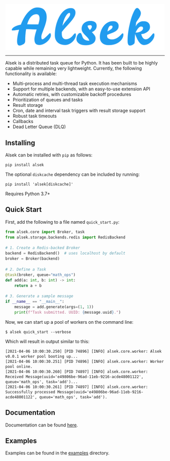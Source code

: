 <div align="center">
  <img src="https://github.com/TariqAHassan/alsek/raw/master/docs/assets/logos/logo.png"><br>
</div>

----

Alsek is a distributed task queue for Python. It has been built to be highly 
capable while remaining very lightweight. Currently, the following functionality
is available:

  * Multi-process and multi-thread task execution mechanisms
  * Support for multiple backends, with an easy-to-use extension API
  * Automatic retries, with customizable backoff procedures
  * Prioritization of queues and tasks
  * Result storage
  * Cron, date and interval task triggers with result storage support
  * Robust task timeouts
  * Callbacks
  * Dead Letter Queue (DLQ)

## Installing

Alsek can be installed with `pip` as follows:

```shell
pip install alsek
```

The optional `diskcache` dependency can be included by running:

```shell
pip install 'alsek[diskcache]'
```

Requires Python 3.7+

## Quick Start

First, add the following to a file named `quick_start.py`:

```python
from alsek.core import Broker, task
from alsek.storage.backends.redis import RedisBackend

# 1. Create a Redis-backed Broker
backend = RedisBackend()  # uses localhost by default
broker = Broker(backend)

# 2. Define a Task
@task(broker, queue="math_ops")
def add(a: int, b: int) -> int:
    return a + b

# 3. Generate a sample message
if __name__ == "__main__":
    message = add.generate(args=(1, 1))
    print(f"Task submitted. UUID: {message.uuid}.")
```

Now, we can start up a pool of workers on the command line:

```shell
$ alsek quick_start --verbose
```

Which will result in output similar to this:

```shell
[2021-04-06 10:00:30.250] [PID 74896] [INFO] alsek.core.worker: Alsek v0.0.1 worker pool booting up...
[2021-04-06 10:00:30.251] [PID 74896] [INFO] alsek.core.worker: Worker pool online.
[2021-04-06 10:00:30.260] [PID 74897] [INFO] alsek.core.worker: Received Message(uuid='e49806be-96ad-11eb-9216-acde48001122', queue='math_ops', task='add')...
[2021-04-06 10:00:30.261] [PID 74897] [INFO] alsek.core.worker: Successfully processed Message(uuid='e49806be-96ad-11eb-9216-acde48001122', queue='math_ops', task='add').
```

## Documentation

Documentation can be found [here]().

## Examples

Examples can be found in the [examples](examples) directory.

